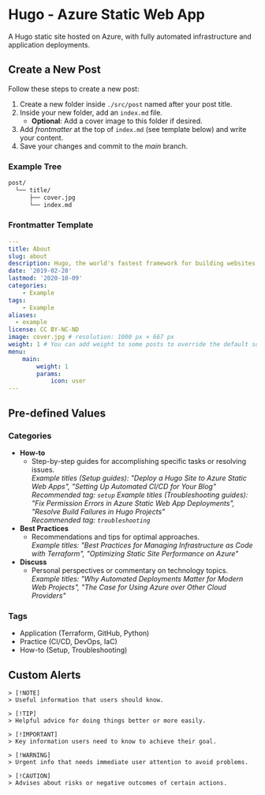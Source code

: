 # Hugo - Azure Static Web App
A Hugo static site hosted on Azure, with fully automated infrastructure and application deployments.

## Create a New Post
Follow these steps to create a new post:
1. Create a new folder inside `./src/post` named after your post title.
2. Inside your new folder, add an `index.md` file.
    -  **Optional**: Add a cover image to this folder if desired.
3. Add *frontmatter* at the top of `index.md` (see template below) and write your content.
4. Save your changes and commit to the *main* branch.

### Example Tree
```bash
post/
  └── title/
      ├── cover.jpg
      └── index.md
```

### Frontmatter Template

```yaml
---
title: About
slug: about
description: Hugo, the world's fastest framework for building websites
date: '2019-02-28'
lastmod: '2020-10-09'
categories:
    - Example
tags:
    - Example
aliases:
  - example
license: CC BY-NC-ND
image: cover.jpg # resolution: 1000 px × 667 px
weight: 1 # You can add weight to some posts to override the default sorting (date descending)
menu:
    main: 
        weight: 1
        params:
            icon: user
---
```

## Pre-defined Values

### Categories
- **How-to**  
    - Step-by-step guides for accomplishing specific tasks or resolving issues.  
    *Example titles (Setup guides): "Deploy a Hugo Site to Azure Static Web Apps", "Setting Up Automated CI/CD for Your Blog"*  
    *Recommended tag: `setup`*
    *Example titles (Troubleshooting guides): "Fix Permission Errors in Azure Static Web App Deployments", "Resolve Build Failures in Hugo Projects"*  
    *Recommended tag: `troubleshooting`*
- **Best Practices**  
    - Recommendations and tips for optimal approaches.  
    *Example titles: "Best Practices for Managing Infrastructure as Code with Terraform", "Optimizing Static Site Performance on Azure"*
- **Discuss**  
    - Personal perspectives or commentary on technology topics.  
    *Example titles: "Why Automated Deployments Matter for Modern Web Projects", "The Case for Using Azure over Other Cloud Providers"*

### Tags
- Application (Terraform, GitHub, Python)
- Practice (CI/CD, DevOps, IaC)
- How-to (Setup, Troubleshooting)

## Custom Alerts
```
> [!NOTE]
> Useful information that users should know.

> [!TIP]
> Helpful advice for doing things better or more easily.

> [!IMPORTANT]
> Key information users need to know to achieve their goal.

> [!WARNING]
> Urgent info that needs immediate user attention to avoid problems.

> [!CAUTION]
> Advises about risks or negative outcomes of certain actions.
```